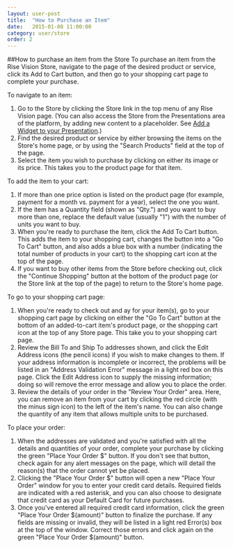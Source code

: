 ```yaml
---
layout: user-post
title:  "How to Purchase an Item"
date:   2015-01-08 11:00:00
category: user/store
order: 2
---
```

##How to purchase an item from the Store
To purchase an item from the Rise Vision Store, navigate to the page of the desired product or service, click its Add to Cart button, and then go to your shopping cart page to complete your purchase.

To navigate to an item:

1. Go to the Store by clicking the Store link in the top menu of any Rise Vision page.  (You can also access the Store from the Presentations area of the platform, by adding new content to a placeholder. See [Add a Widget to your Presentation](http://help.risevision.com/#/user/content/add-a-widget-to-a-presentation).)
2. Find the desired product or service by either browsing the items on the Store's home page, or by using the "Search Products" field at the top of the page. 
3. Select the item you wish to purchase by clicking on either its image or its price. This takes you to the product page for that item.


To add the item to your cart:

1. If more than one price option is listed on the product page (for example, payment for a month vs. payment for a year), select the one you want. 
2. If the item has a Quantity field (shown as "Qty.") and you want to buy more than one, replace the default value (usually "1") with the number of units you want to buy.
3. When you're ready to purchase the item, click the Add To Cart button. This adds the item to your shopping cart, changes the button into a "Go To Cart" button, and also adds a blue box with a number (indicating the total number of products in your cart) to the shopping cart icon at the top of the page.
4. If you want to buy other items from the Store before checking out, click the "Continue Shopping" button at the bottom of the product page (or the Store link at the top of the page) to return to the Store's home page.

To go to your shopping cart page:

1. When you're ready to check out and ay for your item(s), go to your shopping cart page by clicking on either the "Go To Cart" button at the bottom of an added-to-cart item's product page, or the shopping cart icon at the top of any Store page.  This take you to your shopping cart page.
2. Review the Bill To and Ship To addresses shown, and click the Edit Address icons (the pencil icons) if you wish to make changes to them.  If your address information is incomplete or incorrect, the problems will be listed in an "Address Validation Error" message in a light red box on this page. Click the Edit Address icon to supply the missing information; doing so will remove the error message and allow you to place the order.
3. Review the details of your order in the "Review Your Order" area. Here, you can remove an item from your cart by clicking the red circle (with the minus sign icon) to the left of the item's name.  You can also change the quantity of any item that allows multiple units to be purchased.

To place your order:

1. When the addresses are validated and you're satisfied with all the details and quantities of your order, complete your purchase by clicking the green "Place Your Order $" button. If you don't see that button, check again for any alert messages on the page, which will detail the reason(s) that the order cannot yet be placed.
2. Clicking the "Place Your Order $" button will open a new "Place Your Order" window for you to enter your credit card details. Required fields are indicated with a red asterisk, and you can also choose to designate that credit card as your Default Card for future purchases.  
3. Once you've entered all required credit card information, click the green "Place Your Order $(amount)" button to finalize the purchase. If any fields are missing or invalid, they will be listed in a light red Error(s) box at the top of the window. Correct those errors and click again on the green "Place Your Order $(amount)" button.